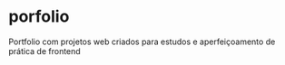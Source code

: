 # porfolio
Portfolio com projetos web criados para estudos e aperfeiçoamento de prática de frontend
